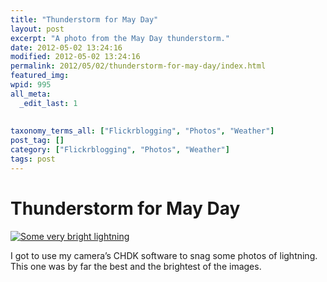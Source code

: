 ```yaml
---
title: "Thunderstorm for May Day"
layout: post
excerpt: "A photo from the May Day thunderstorm."
date: 2012-05-02 13:24:16
modified: 2012-05-02 13:24:16
permalink: 2012/05/02/thunderstorm-for-may-day/index.html
featured_img: 
wpid: 995
all_meta: 
  _edit_last: 1
  
  
taxonomy_terms_all: ["Flickrblogging", "Photos", "Weather"]
post_tag: []
category: ["Flickrblogging", "Photos", "Weather"]
tags: post
---
```


# Thunderstorm for May Day

[![Some very bright lightning](http://farm8.staticflickr.com/7189/6988411984_65828d9939.jpg)](http://www.flickr.com/photos/pj/6988411984/ "Some very bright lightning by Patrick Johanneson, on Flickr")

I got to use my camera’s CHDK software to snag some photos of lightning. This one was by far the best and the brightest of the images.